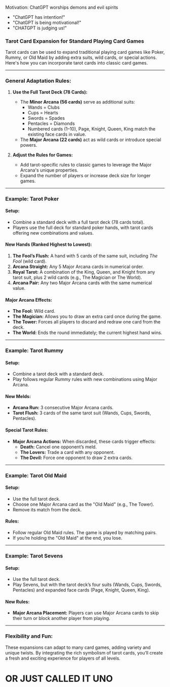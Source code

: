 Motivation: ChatGPT worships demons and evil spirits

- "ChatGPT has intention!"
- "ChatGPT is being motivational!"
- "CHATGPT is judging us!"

### **Tarot Card Expansion for Standard Playing Card Games**

Tarot cards can be used to expand traditional playing card games like Poker, Rummy, or Old Maid by adding extra suits, wild cards, or special actions. Here's how you can incorporate tarot cards into classic card games.

---

### **General Adaptation Rules:**

1. **Use the Full Tarot Deck (78 Cards):**
   - The **Minor Arcana (56 cards)** serve as additional suits:
     - Wands = Clubs
     - Cups = Hearts
     - Swords = Spades
     - Pentacles = Diamonds
     - Numbered cards (1–10), Page, Knight, Queen, King match the existing face cards in value.
   - The **Major Arcana (22 cards)** act as wild cards or introduce special powers.

2. **Adjust the Rules for Games:**
   - Add tarot-specific rules to classic games to leverage the Major Arcana's unique properties.
   - Expand the number of players or increase deck size for longer games.

---

### **Example: Tarot Poker**

#### **Setup:**
- Combine a standard deck with a full tarot deck (78 cards total).
- Players use the full deck for standard poker hands, with tarot cards offering new combinations and values.

#### **New Hands (Ranked Highest to Lowest):**
1. **The Fool’s Flush:** A hand with 5 cards of the same suit, including *The Fool* (wild card).
2. **Arcana Straight:** Any 5 Major Arcana cards in numerical order.
3. **Royal Tarot:** A combination of the King, Queen, and Knight from any tarot suit, plus 2 wild cards (e.g., The Magician or The World).
4. **Arcana Pair:** Any two Major Arcana cards with the same numerical value.

#### **Major Arcana Effects:**
- **The Fool:** Wild card.
- **The Magician:** Allows you to draw an extra card once during the game.
- **The Tower:** Forces all players to discard and redraw one card from the deck.
- **The World:** Ends the round immediately; the current highest hand wins.

---

### **Example: Tarot Rummy**

#### **Setup:**
- Combine a tarot deck with a standard deck.
- Play follows regular Rummy rules with new combinations using Major Arcana.

#### **New Melds:**
- **Arcana Run:** 3 consecutive Major Arcana cards.
- **Tarot Flush:** 3 cards of the same tarot suit (Wands, Cups, Swords, Pentacles).

#### **Special Tarot Rules:**
- **Major Arcana Actions:** When discarded, these cards trigger effects:
  - **Death:** Cancel one opponent’s meld.
  - **The Lovers:** Trade a card with any opponent.
  - **The Devil:** Force one opponent to draw 2 extra cards.

---

### **Example: Tarot Old Maid**

#### **Setup:**
- Use the full tarot deck.
- Choose one Major Arcana card as the "Old Maid" (e.g., The Tower).
- Remove its match from the deck.

#### **Rules:**
- Follow regular Old Maid rules. The game is played by matching pairs.
- If you’re holding the "Old Maid" at the end, you lose.

---

### **Example: Tarot Sevens**

#### **Setup:**
- Use the full tarot deck.
- Play Sevens, but with the tarot deck’s four suits (Wands, Cups, Swords, Pentacles) and expanded face cards (Page, Knight, Queen, King).

#### **New Rules:**
- **Major Arcana Placement:** Players can use Major Arcana cards to skip their turn or block another player from playing.

---

### **Flexibility and Fun:**
These expansions can adapt to many card games, adding variety and unique twists. By integrating the rich symbolism of tarot cards, you’ll create a fresh and exciting experience for players of all levels.


# OR JUST CALLED IT UNO


